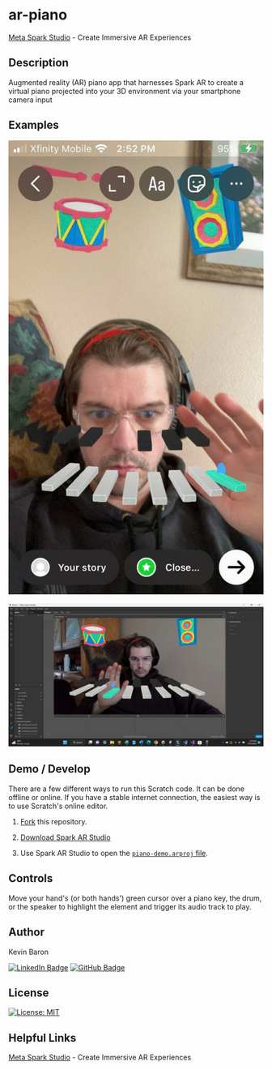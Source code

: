 # ar-piano

[Meta Spark Studio](https://sparkar.facebook.com/ar-studio/) - Create Immersive AR Experiences

## Description
Augmented reality (AR) piano app that harnesses Spark AR to create a virtual piano projected into your 3D environment via your smartphone camera input

## Examples

![AR Piano on mobile device](screenshots/test-on-device.jpg)

![AR Piano in Spark AR Studio's development environment](screenshots/video-mode-on-pc.png)

## Demo / Develop
There are a few different ways to run this Scratch code. It can be done offline or online. If you have a stable internet connection, the easiest way is to use Scratch's online editor.

1. [Fork](https://docs.github.com/en/get-started/quickstart/fork-a-repo) this repository.

2. [Download Spark AR Studio](https://sparkar.facebook.com/ar-studio/)

3. Use Spark AR Studio to open the [`piano-demo.arproj` file](piano-demo/piano-demo.arproj).

## Controls

Move your hand's (or both hands') green cursor over a piano key, the drum, or the speaker to highlight the element and trigger its audio track to play.

## Author
Kevin Baron

[![LinkedIn Badge](https://img.shields.io/badge/LinkedIn-0077B5?style=for-the-badge&logo=linkedin&logoColor=white)](https://www.linkedin.com/in/kevin-baron-3557bb254/)
[![GitHub Badge](https://img.shields.io/badge/GitHub-100000?style=for-the-badge&logo=github&logoColor=white)](https://github.com/baronk2)

## License
[![License: MIT](https://img.shields.io/badge/License-MIT-maroon.svg)](https://opensource.org/licenses/MIT)

## Helpful Links

[Meta Spark Studio](https://sparkar.facebook.com/ar-studio/) - Create Immersive AR Experiences
